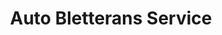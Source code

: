 ---
title: "Auto Bletterans Service"
url: /villevieux/auto-bletterans-service/
shop: Autowerkstatt
---